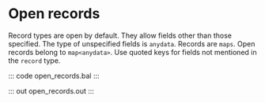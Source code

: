 # Open records

Record types are open by default. They allow fields other than those specified. The type of unspecified fields is `anydata`. Records are `maps`. Open records belong to `map<anydata>`. Use quoted keys for fields not mentioned in the `record` type.

::: code open_records.bal :::

::: out open_records.out :::